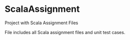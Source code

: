 # ScalaAssignment
Project with Scala Assignment Files

File includes all Scala assignment files and unit test cases.
